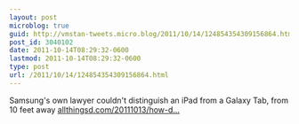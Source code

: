 ```yaml
---
layout: post
microblog: true
guid: http://vmstan-tweets.micro.blog/2011/10/14/124854354309156864.html
post_id: 3040102
date: 2011-10-14T08:29:32-0600
lastmod: 2011-10-14T08:29:32-0600
type: post
url: /2011/10/14/124854354309156864.html
---
```

Samsung's own lawyer couldn't distinguish an iPad from a Galaxy Tab, from 10 feet away <a href="http://allthingsd.com/20111013/how-do-you-tell-the-difference-between-an-ipad-and-a-galaxy-tab-dont-ask-samsungs-lawyers/">allthingsd.com/20111013/how-d…</a>
